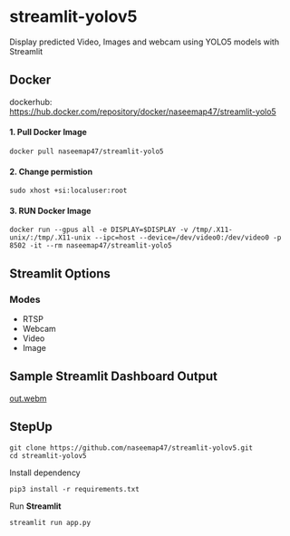 # streamlit-yolov5
Display predicted Video, Images and webcam using YOLO5 models with Streamlit

## Docker
dockerhub: https://hub.docker.com/repository/docker/naseemap47/streamlit-yolo5

#### 1. Pull Docker Image
```
docker pull naseemap47/streamlit-yolo5
```
#### 2. Change permistion
```
sudo xhost +si:localuser:root
```
#### 3. RUN Docker Image
```
docker run --gpus all -e DISPLAY=$DISPLAY -v /tmp/.X11-unix/:/tmp/.X11-unix --ipc=host --device=/dev/video0:/dev/video0 -p 8502 -it --rm naseemap47/streamlit-yolo5
```

## Streamlit Options
### Modes
 - RTSP
 - Webcam
 - Video
 - Image
 
 ## Sample Streamlit Dashboard Output
 
 [out.webm](https://user-images.githubusercontent.com/88816150/193816239-b351c3d6-1d9a-4820-87b5-0cfec1ad5d90.webm)

 ## StepUp
```
git clone https://github.com/naseemap47/streamlit-yolov5.git
cd streamlit-yolov5
```
Install dependency
```
pip3 install -r requirements.txt
```
Run **Streamlit**
```
streamlit run app.py
```
